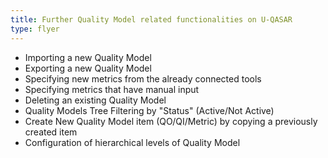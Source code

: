```yaml
---
title: Further Quality Model related functionalities on U-QASAR
type: flyer
---
```

* Importing a new Quality Model
* Exporting a new Quality Model
* Specifying new metrics from the already connected tools
* Specifying metrics that have manual input
* Deleting an existing Quality Model
* Quality Models Tree Filtering by "Status" (Active/Not Active)
* Create New Quality Model item (QO/QI/Metric) by copying a previously created item
* Configuration of hierarchical levels of Quality Model